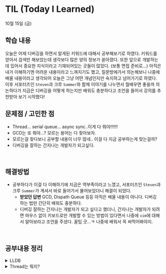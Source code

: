 # TIL (Today I Learned)

10월 15일 (금)

## 학습 내용
오늘은 어제 디버깅을 하면서 알게된 키워드에 대해서 공부해보기로 하였다. 키워드를 얻어서 검색만 해보았는데 생각보다 많은 양의 정보가 쏟아졌다. 또한 앞으로 개발하는데 있어서 중요한 지식이라고 기재되어있는 곳들이 많았다. (보통 면접 준비로...) 아직은 내가 이해하기엔 어려운 내용이라고 느껴지기도 했고, 질문방에가서 의논해보니 나중에 배울 내용이라고 생각되어 오늘은 그냥 어떤 개념인지만 숙지하고 넘어가기로 하였다. 이후 서포터즈인 `Steven`과 크루 `Summer`와 함께 이야기를 나누면서 뭘배우면 좋을까 의논하다가 지금은 디버깅을 어떻게 하는지만 배워도 충분하다고 조언을 들어서 강의를 추천받아 보기 시작했다!
&nbsp;

## 문제점 / 고민한 점
- Thread... serial queue... async sync..이게 다 뭐야!!!!!!
- GCD는 또 뭐야...? 모르는 용어는 다 찾아보자.
- 모르는걸 찾다보니 공부할 내용이 너무 많네.. 이걸 다 지금 공부하는게 맞는걸까?
- 디버깅을 잘하는 간지나는 개발자가 되고싶다.

    
&nbsp;

## 해결방법
- 공부하다가 이걸 다 이해하기에 지금은 역부족이라고 느꼈고, 서포터즈인 `Steven`과 크루 `Summer`가 계셔서 바로 들어가서 물어보았더니 해결이 되었다.
    - **받았던 답변**
 GCD, Dispath Queue 등등 아직은 배울 내용이 아니다. 디버깅 하는 법만 간단히 배워도 충분하다.
    - 디버깅 잘하는 간지나는 개발자가 되고 싶다고 했더니, 간지나는 개발자가 되려면 마우스 없이 키보드로만 개발할 수 있는 방법이 있다면서 나중에 `vim`에 대해서 알아보라고 조언을 주셨다. 꿀팁 굿...ㅋ 나중에 배워서 꼭 써먹어봐야지.
    

&nbsp;

## 공부내용 정리
<details>
<summary>LLDB</summary>
<div markdown="1">

LLDB가 무엇인지 알기 위해서는 먼저 LLVM에 대한 간단한 이해를 하는 것이 좋다.

### LLVM
Apple에서 진행한 Compiler에 필요한 Toolchain 개발 프로젝트

### 특징
컴포넌트들의 재사용성을 중시해서 모듈화가 잘 되어있다.

### 서브 프로젝트
모듈화 되어있는 컴포넌트들을 이용해 진행된 프로젝트로 LLVM Core, Clang, libc++, LLDB 등이 있다.

## LLDB
LLVM의 Debugger Component를 개발하는 서브 프로젝트다. LLVM 프로젝트를 통해 개발된 Clang Expression Parser, LLVM Diassembler 등 Low-Level 컨트롤이 가능한 모듈들로 이루어져 있어, 기계어에 가까운 영역까지 디버깅 가능하다는 장점이 있다. C, C++, Objective-C, Swift를 지원하며 현재 Xcode의 기본 디버거로 내장되어 있다. LLDB와 함께라면 실제 프로그램이 어떤 식으로 동작하는지 더 깊이 이해할 수 있다.

Xcode IDE에서 LLDB 콘솔은 실행중인 프로젝트의 프로세스가 Breakpoint에서 멈추거나, pause 버튼을 통해 실행이 일시정지 되면 Xcode 화면 하단 Debug 콘솔에 나타난다.
￼


### LLDB 명령어 기초 문법

`(lldb) command [subcommand] -option "this is argument"`

Command, Subcommand, Option, Argument들로 이루어져 있고, 띄어쓰기로 구분한다.

- Command와 Subcommand는 LLDB 내 Object의 이름이다. (Etc, breakpoint, watchpoint, set, list … ) 이들은 모두 계층화 되어있어 Command에 따라 사용가능한 Subcommand 종류가 다르다.
- Option의 경우 Command 뒤 어느 곳에든 위치 가능하며, `-`(hyphen)으로 시작한다.
- Argument에 공백이 포함되는 경우도 있기 때문에 “”로 묶어줄 수 있다.

`(lldb) breakpoint set --file test.c --line 12`

breakpoint (Command)와 set (Subcommand)을 이용하며
--file option을 통해 test.c 파일 내
--line option을 통해 12번째 라인에
중단점을 set 해준다.

LLDB에는 수많은 명령어와 해당하는 Subcommand, Option들이 존재한다. 기억이 가물가물 하거나 필요한 기능이 있는지 확인할 때는 도움 받을만한 Command를 유용하게 사용할 수 있다.

### Help
해당 문법으로 사용가능한 Subcommand, Option 리스트나 사용법을 보여주는 명령어

### LLDB에서 제공하는 Command가 궁금하다면,
`(lldb) help`

### 특정 Command의 Subcommand나, Option이 궁금하다면,
`(lldb) help breakpoint`
`(lldb) help breakpoint set`

### Apropos
원하는 기능의 명령어가 있는지 관련 키워드를 통해 알아볼 수 있는 명령어

### **referent count를 체크**할 수 있는 명령어가 있을까? 궁금하다면,
`(lldb) apropos "refernce count"`
- 결과
The following commands may relate to 'reference count':
refcount -- Inspect the reference count data for a Swift object


# Breakpoint 다루는 방법

### Breakpoint를 만드는 기본적인 명령어 구조
`(lldb) breakpoint set [option] “arguments”`

줄여서는,
`(lldb) br s [option] “arguments”`

* 대부분의 명령어와 옵션들은 command 맨 앞 1~2개 알파벳으로 줄여서 사용할 수 있다.

### Function Name
특정 이름을 가진 모든 함수에 -name (-n) option을 이용해 break를 걸 수 있다.
`(lldb) breakpoint —name viewDidLoad`
`(lldb) b -n viewDidLoad` // 줄여서 사용.

또한 -func-regex (-r) option을 이용해 정규표현식을 활용할 수도 있다.
`(lldb) breakpoint set —func-regex ‘^hello’`
`(lldb) br s -r ‘^hello’`
- `breakpoint set —func-regex` 는 줄여서 `rb`로도 사용 가능
`(lldb) rb ‘^hello’`

### File
파일의 이름과 line 번호를 이용해 break를 걸기 위해서는 -file (`-f`), -line (`-n`) option을 이용할 수 있다.

### 특정 파일의 20번째 line에서 break
`(lldb) br s. -file viewController.swift —line 20`
`(lldb) br s -f ViewController.swift -l 20`

* Breakpoint에 멈춰있는 프로세스의 실행 지점을 변경할 수 있다. 멈춰있는 breakpoint line의 우측에 `녹색 햄버거 버튼`을 위 아래로 잡고 드래그하면 다음 실행 지점을 변경할 수 있다.

### Condition
-condition (`-c`) option을 이용하면 breakpoint에서 원하는 조건을 걸 수도 있다. -c option 뒤의 expression이 `true인 경우`에만 breakpoint에서 멈춥니다.

### viewWillAppear 호출시, animated가 true인 경우에만 
`lldb) breakpoint set —name “viewWillAppear” —condition animated`
`(lldb) br s -n “viewWillAppear” -c animated`

### Command 실행 & AutoContinue
-command (-C) option을 이용하면 `break시 원하는 lldb command를 실행`할 수 있다.

`(lldb) breakpoint set -n “viewDidLoad” —command “po &arg1 -G1”`
`(lldb) br s -n “viewDidLoad” -C “po $arg1” -G1`

-auto-continue (-G) option의 기능은 auto continue로, command 실행 후 `break에 걸린 채로 있지 않고 프로그램을 자동 진행`하게 해준다.

`(lldb) regex-brea`는 간단하게 Breakpoint 생성을 할 수 있도록 도와주는 Shorthand Command이다. `(lldb) b`로 줄여서 사용할 수 있다.

### 사용방법
* 특정 이름을 가진 function에서 break
`(lldb) b viewDidLoad`
* 현재 파일 20번째 line에서 break
`(lldb) b 20`
* 특정 파일 20번째 line에서 break
`(lldb) b ViewController.swift:12`
* 현재 파일 내 특정 text를 포함한 line에서 break
`(lldb) b /stop here/`
* 특정 주소값에서 break
`(lldb) b 0x1234000  `

### Breakpoint 리스트 확인하기
`(lldb) breakpoint list command`를 통해 현재 프로그램에 생성되어있는 `Breakpoint의 목록`을 확인할 수 있다. 또한 이 목록 정보에는 Breakpoint의 id와 이름 hit-count 정보, enable 여부, source 상의 위치, 주소값 등등 유용한 정보가 포함되어 있다.

### hit-count란?
프로그램 실행 중 활성 상태인 Breakpoint 지점이 실행되면, Debugger는 hit count를 1씩 늘려가며 기록한다. 하지만 Breakpoint가 걸려있다 하더라도 **disable 상태**이면 count되지 않는다.

Breakpoint id를 통해 원하는 내용만 출력하거나, -brief (`-b`) option을 통해 간단한 내용을 확인해 볼 수도 있다.

### breakpoint 목록 전체 출력
`(lldb) breakpoint list`
`(lldb) br list`

### breakpoint 목록 간단하게 출력
`(lldb) br list -b`

### 특정 id를 가진 breapoint의 정보만 출력
`(lldb) br list 1`

## Breakpoint 삭제 또는 비활성화 시키기
Delete, disable, Subcommand를 이용해 Breakpoint를 삭제하거나, 비활성화 할 수 있다.

### breakpoint 전체 삭제
`(lldb) breakpoint delete`
`(lldb) br de`

### 특정 breakpoint 삭제
`(lldb) br de 1`

### breakpoint 전체 비활성화
`(lldb) breakpoint disable`
`(lldb) br di`

### 특정 breakpoint 비활성화
`(lldb) br di 1.1`

</div>
</details>
<details>
<summary>Thread는 뭐지?</summary>
<div markdown="1">

- Thread
스레드는 하나의 프로세스 내에서 실행되는 작업흐름의 단위를 말한다. 보통 한 프로세스는 하나의 스레드를 가지고 있지만 환경에 따라 둘 이상의 스레드를 동시에 실행할 수도 있다. 이러한 방식을 멀티스레딩이라고 한다. 프로그램 실행이 시작될 때부터 동작하는 스레드를 메인 스레드라고 하고 나중에 생성된 스레드를 서브 스레드 또는 세컨더리 스레드라고 한다.

- 프로세서
컴퓨터 내에서 프로그램을 수행하는 하드웨어 유닛으로 CPU(Central Processing Unit)가 여기에 속한다. 한 컴퓨터가 여러개의 프로세서를 갖는다면 멀티 프로세서라고 한다. (듀얼 프로세서 등)

- 코어
프로세서 내부의 주요 연산회로를 말한다. 싱글코어는 하나의 연산회로가 내장되어 있는 것이고 듀얼코어는 두 개의 연산회로가 내장된 것을 말한다.

- 프로그램과 프로세스
프로그램은 보조기억 장치에 저장된 실행코드를 말한다. 프로세스는 이 프로그램을 구동하여 실행코드와 그 상태가 실제 메모리상에서 실행되는 작업 단위를 말한다. 동시에 여러개의 프로세스를 운용하는 시분할 방식을 멀티태스킹이라고 한다. 이러한 프로세스 관리는 운영체제에서 담당한다.

- 비동기 프로그래밍
프로그램의 주 실행 흐름을 멈추어서 기다리지 않고 다음 작업을 실행할 수 있게 하는 방식이다. 코드의 실행 및 결과 처리를 별도의 공간에 맡겨둔 뒤 그 실행결과를 기다리지 않고 다음 코드를 실행하는 병렬처리 방식이다. 비동기 프로그래밍은 언어 및 프레임워크에서 지원하는 여러 방법으로 구현할 수 있다.

- 동시성 프로그래밍
논리적인 용어로 동시에 실행되는 것처럼 보이는 방식이다. 싱글 코어에서 멀티스레드를 동작시키기 위한 방식으로 멀티 태스킹을 위해 여러 개의 스레드가 번갈아 가면서 실행되는 방식이다.

- 병렬성 프로그래밍
물리적으로 정확히 동시에 실행되는 것을 말한다. 멀티 코어에서 멀티 스레드를 동작시키는 방식으로 데이터 병렬성(Data Parallenlism)과 작업 병렬성(Task Parallelism)으로 구분된다.
`데이터 병렬성` 전체 데이터를 나누어 서브 데이터들로 만든 뒤, 서브 데이터들을 병렬 처리해서 작업을 빠르게 수행하는 방법이다.
`작업 병렬성` 서로 다른 작업을 병렬 처리하는 것을 말한다.

- 동시성과 병렬성의 차이
동시성 프로그래밍과 병렬성 프로그래밍 모두 비동기 동작을 구현할 수 있지만 동작 원리가 다르다.
예를 들어 꼬치 가게에서 꼬치를 사려고 기다리고 있다고 생각해보자. 꼬치 가게 판매 직원이 2명이여서 사람들은 줄을 2줄로 섰다. 그래서  판매직원 한명이 한줄을 담당해서 N:N으로 업무처리를 진행하는 게 된다. 이게 병렬성이다. 병렬성은 물리적으로 동시에 여러작업을 처리할 수 있다. 판매직원이 하나의 코어가 되고, 줄이 처리해야하는 데이터나 작업인 것이다. 이 병렬성을 구현하기 위해서는 멀티 코어 환경이 필요하다.
그렇다면 이 상황에서 판매직원 하나가 급하게 자리를 비운다면 어떻게 될까? 한 줄만 계속해서 판매된다면 다른 줄의 사람들의 원성을 사게 될 것이다. 그래서 한명의 판매직원이 두줄의 손님을 번갈아가면서 판매한다. 논리적으로는 하나의 코어가 여러줄을 작업을 동시에 처리하는 것처럼 보이지만 물리적으로 동시에 처리하는 것은 아니다.

- iOS 환경에서의 동시성 프로그래밍 지원 종류
`GCD (Grand Central Dispatch)` 멀티 코어와 멀티 프로세싱 환경에서 최적화된 프로그래밍을 할 수 있도록 애플이 개발한 기술이다.
`Operation Queue` 비동기적으로 실행되어야 하는 작업을 객체 지향적인 방법으로 사용한다


</div>
<details>
<summary>Serial Queue가 뭐야?</summary>
<div markdown="1">

### Serial vs Concurrent
### 직렬처리 vs 병렬처리

Serial인 경우 직렬이기때문에 앞에 작업이 있고 그 뒤에 작업이 있다면 앞의 작업이 끝나기 전까지는 뒤에 작업을 실행하지 않는다. 반대로 Concurrent인 경우는 병렬이기때문에 여러가지 작업을 동시에 실행할 수 있다. 즉, 조금이라도 먼저온 작업 순으로 바로바로 처리해줄 수 있다.

### Async vs Sync
### 비동기 vs 동기

Async는 비동기다. 비동기란 내가 작업을 맡기고 실행되는 동안에 나는 또 다른 일을 할 수 있는 것을 뜻한다. 예를 들어 커피를 주문하고 기다리는 동안 아무것도 못하는게 아니라 다른일을 할 수 있는 그런 느낌이다. 반대로 Sync는 해당 작업이 끝날 때까지 기다려야 한다.

Serial과 Concurrent는 `Thread 수와 관련이 있는 개념`이고,
Async와 Sync는 `Thread 위에서의 흐름을 나타내는 개념`이라고 생각하면 될 것 같다.

그리고 Cocoa Aplication에서는 2개의 Queue를 지원한다.
- Main
    - Serial queue
    - 반드시 UI 관련 작업(task)은 이곳에서 실행
- Global
    - Concurrent queue (global dispatch queue)
    - 동시에 하나 이상의 작업(task)을 실행
    - 큐에 추가된 순서대로 시작한다.


</div>
</details>

---

- 참고링크
    - [LLDB에 대한 강의](https://yagom.net/courses/start-lldb/)
    - [GCd vs Operation Queue](https://caution-dev.github.io/ios/2019/03/15/iOS-GCD-vs-Operation-Queue.html)
